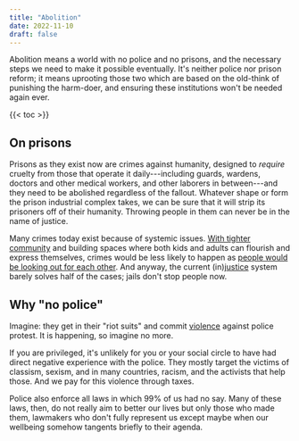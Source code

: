 ```yaml
---
title: "Abolition"
date: 2022-11-10
draft: false
---
```


Abolition means a world with no police and no prisons, and the necessary
steps we need to make it possible eventually. It's neither police nor
prison reform; it means uprooting those two which are based on the
old-think of punishing the harm-doer, and ensuring these institutions
won't be needed again ever.

{{< toc >}}

## On prisons

Prisons as they exist now are crimes against humanity, designed to
*require* cruelty from those that operate it daily---including guards,
wardens, doctors and other medical workers, and other laborers in
between---and they need to be abolished regardless of the fallout.
Whatever shape or form the prison industrial complex takes, we can be
sure that it will strip its prisoners off of their humanity. Throwing
people in them can never be in the name of justice.

Many crimes today exist because of systemic issues.
[With tighter community](/community)
and building spaces where both kids and adults can flourish
and express themselves,
crimes would be less likely to happen as
[people would be looking out for each other](/mutual-aid).
And anyway, the current (in)[justice](/transformative-justice) system
barely solves half of the cases; jails don't stop people now.

## Why "no police"

Imagine: they get in their "riot suits" and commit [violence](/violence)
against police protest. It is happening, so imagine no more.

If you are privileged, it's unlikely for you or your social circle to
have had direct negative experience with the police. They mostly target
the victims of classism, sexism, and in many countries, racism, and the
activists that help those. And we pay for this violence through taxes.

Police also enforce all laws in which 99% of us had no say. Many of
these laws, then, do not really aim to better our lives but only those
who made them, lawmakers who don't fully represent us except maybe when
our wellbeing somehow tangents briefly to their agenda.
